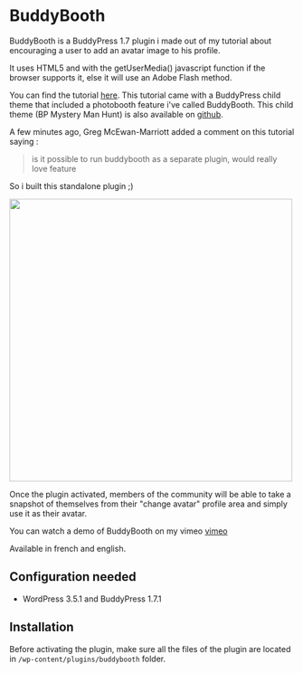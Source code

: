 BuddyBooth
==========

BuddyBooth is a BuddyPress 1.7 plugin i made out of my tutorial about encouraging a user to add an avatar image to his profile.

It uses HTML5 and with the getUserMedia() javascript function if the browser supports it, else it will use an Adobe Flash method.

You can find the tutorial [here](http://imathi.eu/2012/11/18/buddypress-avatar-management/). This tutorial came with a BuddyPress child theme that included a photobooth feature i've called BuddyBooth. This child theme (BP Mystery Man Hunt) is also available on [github](https://github.com/imath/bp-mystery-man-hunt).

A few minutes ago, Greg McEwan-Marriott added a comment on this tutorial saying :
> is it possible to run buddybooth as a separate plugin, would really love feature

So i built this standalone plugin ;) 

<img src="http://i917.photobucket.com/albums/ad19/im4th/buddybooth_zpsb9f22f13.png" width="500px">

Once the plugin activated, members of the community will be able to take a snapshot of themselves from their "change avatar" profile area and simply use it as their avatar.

You can watch a demo of BuddyBooth on my vimeo [vimeo](http://vimeo.com/imath/buddybooth)

Available in french and english. 


Configuration needed
--------------------

+ WordPress 3.5.1 and BuddyPress 1.7.1

Installation
------------

Before activating the plugin, make sure all the files of the plugin are located in `/wp-content/plugins/buddybooth` folder.